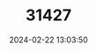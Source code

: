 ---
title: "31427"
category: "Hopea subalata"
draft: false
date: 2024-02-22 13:03:50
languages:
  Undetermined: ["Giam"]
---